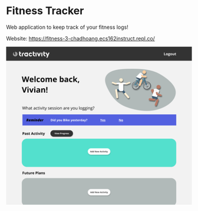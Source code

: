 # Fitness Tracker
Web application to keep track of your fitness logs!

Website: https://fitness-3-chadhoang.ecs162instruct.repl.co/

![Homepage](Images/tractivity-home.png)
